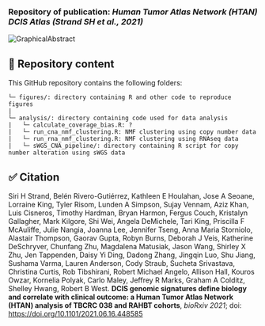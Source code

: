 ### Repository of publication: *Human Tumor Atlas Network (HTAN) DCIS Atlas (Strand SH et al., 2021)*

![GraphicalAbstract](https://www.biorxiv.org/content/biorxiv/early/2021/07/24/2021.06.16.448585/F1.medium.gif)

## :file_folder: Repository content ###

This GitHub repository contains the following folders:
```
└─ figures/: directory containing R and other code to reproduce figures
| 
└─ analysis/: directory containing code used for data analysis
|   └─ calculate_coverage_bias.R: ?
|   └─ run_cna_nmf_clustering.R: NMF clustering using copy number data
|   └─ run_rna_nmf_clustering.R: NMF clustering using RNAseq data
|   └─ sWGS_CNA_pipeline/: directory containing R script for copy number alteration using sWGS data
```

## :white_check_mark: Citation
Siri H Strand, Belén Rivero-Gutiérrez, Kathleen E Houlahan, Jose A Seoane, Lorraine King, Tyler Risom, Lunden A Simpson, Sujay Vennam, Aziz Khan, Luis Cisneros, Timothy Hardman, Bryan Harmon, Fergus Couch, Kristalyn Gallagher, Mark Kilgore, Shi Wei, Angela DeMichele, Tari King, Priscilla F McAuliffe, Julie Nangia, Joanna Lee, Jennifer Tseng, Anna Maria Storniolo, Alastair Thompson, Gaorav Gupta, Robyn Burns, Deborah J Veis, Katherine DeSchryver, Chunfang Zhu, Magdalena Matusiak, Jason Wang, Shirley X Zhu, Jen Tappenden, Daisy Yi Ding, Dadong Zhang, Jingqin Luo, Shu Jiang, Sushama Varma, Lauren Anderson, Cody Straub, Sucheta Srivastava, Christina Curtis, Rob Tibshirani, Robert Michael Angelo, Allison Hall, Kouros Owzar, Kornelia Polyak, Carlo Maley, Jeffrey R Marks, Graham A Colditz, Shelley Hwang, Robert B West. **DCIS genomic signatures define biology and correlate with clinical outcome: a Human Tumor Atlas Network (HTAN) analysis of TBCRC 038 and RAHBT cohorts**, *bioRxiv 2021*; doi: https://doi.org/10.1101/2021.06.16.448585
